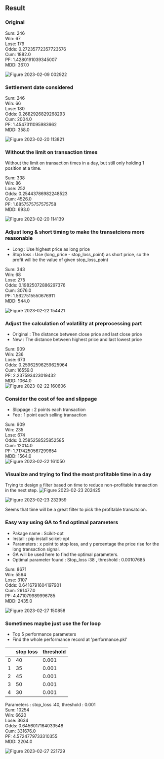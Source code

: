 ## Result

### Original
Sum: 246  
Win: 67  
Lose: 179  
Odds: 0.27235772357723576  
Cum: 1882.0  
PF: 1.4280191039345007  
MDD: 367.0  

![Figure 2023-02-09 002922](https://user-images.githubusercontent.com/34659552/217591381-591efa46-821c-45aa-ba19-2fdce3065edf.png)

### Settlement date considered
Sum: 246  
Win: 66  
Lose: 180  
Odds: 0.2682926829268293  
Cum: 2004.0  
PF: 1.4547311095983662  
MDD: 358.0  

![Figure 2023-02-20 113821](https://user-images.githubusercontent.com/34659552/220004071-4ace9cb8-fd6b-48a6-8a91-97a616ecc897.png)


### Without the limit on transaction times
Without the limit on transaction times in a day, but still only holding 1 position at a time.

Sum: 338  
Win: 86  
Lose: 252  
Odds: 0.25443786982248523  
Cum: 4526.0  
PF: 1.6857575757575758  
MDD: 693.0  

![Figure 2023-02-20 114139](https://user-images.githubusercontent.com/34659552/220005031-656c9c82-6c82-46d4-82ce-d84b41daea9d.png)

### Adjust long & short timing to make the transatcions more reasonable

- Long : Use highest price as long price
- Stop loss : Use (long_price - stop_loss_point) as short price, so the profit will be the value of given stop_loss_point

Sum: 343  
Win: 68    
Lose: 275  
Odds: 0.19825072886297376  
Cum: 3076.0  
PF: 1.5627515550676911  
MDD: 544.0  

![Figure 2023-02-22 154421](https://user-images.githubusercontent.com/34659552/220555383-8ed8ec57-7861-451e-818b-305dc579c156.png)

### Adjust the calculation of volatility at preprocessing part

- Original : The distance between close price and last close price
- New : The distance between highest price and last lowest price

Sum: 909   
Win: 236    
Lose: 673  
Odds: 0.25962596259625964  
Cum: 16559.0  
PF: 2.237593423019432  
MDD: 1064.0  
![Figure 2023-02-22 160606](https://user-images.githubusercontent.com/34659552/220559828-fec55ab9-5b8a-41d7-b46c-fab8e7c16d3b.png)


### Consider the cost of fee and slippage

- Slippage : 2 points each transaction
- Fee : 1 point each selling transaction

Sum: 909  
Win: 235    
Lose: 674  
Odds: 0.2585258525852585  
Cum: 12014.0  
PF: 1.7174250567299654  
MDD: 1564.0  
![Figure 2023-02-22 161050](https://user-images.githubusercontent.com/34659552/220561051-fa7e509a-d3c5-4c39-8c88-dabd6f91249e.png)

### Visualize and trying to find the most profitable time in a day 
Trying to design a filter based on time to reduce non-profitable transaction in the next step.
![Figure 2023-02-23 202425](https://user-images.githubusercontent.com/34659552/220905566-5ef2a594-308d-41e1-b2eb-e8321aed4848.png)

![Figure 2023-02-23 232959](https://user-images.githubusercontent.com/34659552/220955731-b02a9ee7-91a9-46da-96af-0328c824b753.png)

Seems that time will be a great filter to pick the profitable transatcion.  

### Easy way using GA to find optimal parameters
- Pakage name : Scikit-opt
- Install : pip install sciket-opt
- Parameters : x point to stop loss, and y percentage the price rise for the long transaction signal.
- GA will be used here to find the optimal parameters. 
- Optimal parameter found : Stop_loss :38 , threshold : 0.00107685

Sum: 8671  
Win: 5564  
Lose: 3107  
Odds: 0.6416791604197901  
Cum: 291477.0  
PF: 4.471079989996785  
MDD: 2435.0  

![Figure 2023-02-27 150858](https://user-images.githubusercontent.com/34659552/221498044-863e24a0-791c-4aec-9cd3-f6581a5c4c33.png)


### Sometimes maybe just use the for loop
- Top 5 performance parameters   
- Find the whole performance record at 'performance.pkl'    

|  | stop loss | threshold |
| --- | --- | --- |
| 0 | 40 | 0.001 |
| 1 | 35 | 0.001 |
| 2 | 45 | 0.001 |
| 3 | 50 | 0.001 |
| 4 | 30 | 0.001 |

Parameters : stop_loss :40, threshold : 0.001  
Sum: 10254  
Win: 6620    
Lose: 3634  
Odds: 0.6456017164033548  
Cum: 331676.0  
PF: 4.5724779733310355  
MDD: 2204.0  

![Figure 2023-02-27 221729](https://user-images.githubusercontent.com/34659552/221587737-c43c56be-83fa-43d0-b001-90e98a4f0fbb.png)
